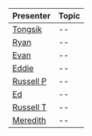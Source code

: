 |Presenter|Topic|
|---|---|
|[Tongsik](https://docs.google.com/presentation/d/1Gp38iVLMkFT16lLZXvx9N3aeY5ibSpIfwmJvrRvL-B8/edit?usp=sharing)|--|
|[Ryan](https://docs.google.com/presentation/d/1CSmtxp2O8WAhEqdSfgxGflf4-jo_JBm1ba2JMcDnKH0/edit?usp=sharing)|--|
|[Evan](https://docs.google.com/presentation/d/1BiIFqqGGWMCM0DKKS4CJdSlTMusbitOXOmfQOMOHNi0/edit?usp=sharing)|--|
|[Eddie](https://docs.google.com/presentation/d/1Y73LN9U0lKQt-TulWf3METRYkPYvpJK7kbJMsUJQ3Qw/edit?usp=sharing)|--|
|[Russell P](https://docs.google.com/presentation/d/1t2sd40nFPTztOEw_aEpsba_vkglTq8J5EhQ7qhOCtIk/edit?usp=sharing)|--|
|[Ed](https://docs.google.com/presentation/d/1002K6jwAhvqJ6XhBbMEoN6rAGuyXEg8K4svnMDrDkLw/edit?usp=sharing)|--|
|[Russell T](https://docs.google.com/presentation/d/1UufB3Tt1BY1ZwNaR6oWxOaHGqtW9Q0xC6O5iJ5KHZDM/edit?usp=sharing)|--|
|[Meredith](https://docs.google.com/presentation/d/1fbLXTtgfZ2QSiOqO4nDU2IxbGKOQZMygIyvTDLnbpek/edit?usp=sharing)|--|
